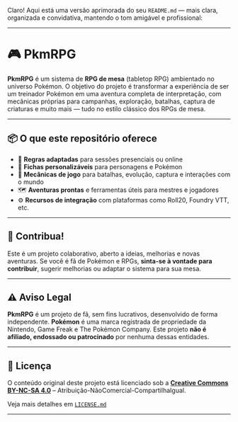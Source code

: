 Claro! Aqui está uma versão aprimorada do seu `README.md` — mais clara, organizada e convidativa, mantendo o tom amigável e profissional:

---

# 🎮 PkmRPG

**PkmRPG** é um sistema de **RPG de mesa** (tabletop RPG) ambientado no universo Pokémon.
O objetivo do projeto é transformar a experiência de ser um treinador Pokémon em uma aventura completa de interpretação, com mecânicas próprias para campanhas, exploração, batalhas, captura de criaturas e muito mais — tudo no estilo clássico dos RPGs de mesa.

---

## 📦 O que este repositório oferece

* 📘 **Regras adaptadas** para sessões presenciais ou online
* 🧾 **Fichas personalizáveis** para personagens e Pokémon
* 🎲 **Mecânicas de jogo** para batalhas, evolução, captura e interações com o mundo
* 🗺️ **Aventuras prontas** e ferramentas úteis para mestres e jogadores
* ⚙️ **Recursos de integração** com plataformas como Roll20, Foundry VTT, etc.

---

## 🌟 Contribua!

Este é um projeto colaborativo, aberto a ideias, melhorias e novas aventuras.
Se você é fã de Pokémon e RPGs, **sinta-se à vontade para contribuir**, sugerir melhorias ou adaptar o sistema para sua mesa.

---

## ⚠️ Aviso Legal

**PkmRPG** é um projeto de fã, sem fins lucrativos, desenvolvido de forma independente.
**Pokémon** é uma marca registrada de propriedade da Nintendo, Game Freak e The Pokémon Company.
Este projeto **não é afiliado, endossado ou patrocinado** por nenhuma dessas entidades.

---

## 📄 Licença

O conteúdo original deste projeto está licenciado sob a
**[Creative Commons BY-NC-SA 4.0](https://creativecommons.org/licenses/by-nc-sa/4.0/)** – Atribuição-NãoComercial-CompartilhaIgual.

Veja mais detalhes em [`LICENSE.md`](./LICENSE.md)

---
